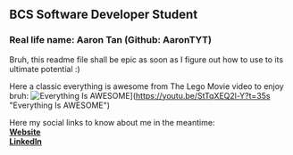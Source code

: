 ## BCS Software Developer Student
### Real life name: Aaron Tan (Github: AaronTYT)
<link rel="stylesheet" href="https://cdnjs.cloudflare.com/ajax/libs/font-awesome/4.7.0/css/font-awesome.min.css">

Bruh, this readme file shall be epic as soon as I figure out how to use to its ultimate potential :) 

Here a classic everything is awesome from The Lego Movie video to enjoy bruh:
![Everything Is AWESOME](http://i.imgur.com/Ot5DWAW.png)](https://youtu.be/StTqXEQ2l-Y?t=35s "Everything Is AWESOME")

Here my social links to know about me in the meantime: <br/>
<a href="https://aarontyt.com"><b>Website</b></a><br/>
<a href="https://www.linkedin.com/in/aaron-tanyutat/"><b>LinkedIn</b></i>


